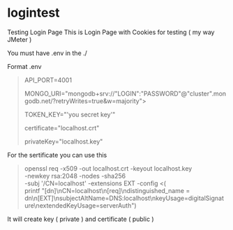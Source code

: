 # logintest
Testing Login Page
This is Login Page with Cookies for testing ( my way JMeter )

You must have .env in the ./ 

Format .env

> 
>API_PORT=4001
>
>MONGO_URI="mongodb+srv://"LOGIN":"PASSWORD"@"cluster".mongodb.net/?retryWrites=true&w=majority">
>
>TOKEN_KEY="'you secret key'"
>
>certificate="localhost.crt"
>
>privateKey="localhost.key"
  
For the sertificate you can use this 
>  openssl req -x509 -out localhost.crt -keyout localhost.key \
>  -newkey rsa:2048 -nodes -sha256 \
>  -subj '/CN=localhost' -extensions EXT -config <( \
>   printf "[dn]\nCN=localhost\n[req]\ndistinguished_name = dn\n[EXT]\nsubjectAltName=DNS:localhost\nkeyUsage=digitalSignature\nextendedKeyUsage=serverAuth")
                                                   
                                               
It will create key ( private ) and certificate ( public )
                                                   
